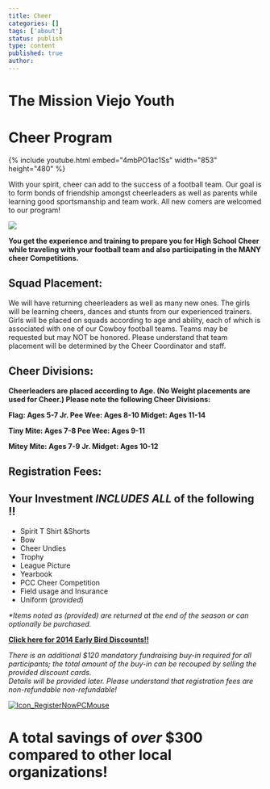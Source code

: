 ```yaml
---
title: Cheer
categories: []
tags: ['about']
status: publish
type: content
published: true
author: 
---
```

# **The Mission Viejo Youth**

# **Cheer Program**

{% include youtube.html embed="4mbPO1ac1Ss" width="853" height="480" %}

With your spirit, cheer can add to the success of a football team. Our goal is to form bonds of friendship amongst cheerleaders as well as parents while learning good sportsmanship and team work. All new comers are welcomed to our program!

![](http://mvcowboysfootball.files.wordpress.com/2012/09/20130112-0309.jpg?w=675)

**You get the experience and training to prepare you for High School Cheer while traveling with your football team and also participating in the MANY cheer Competitions.**

## **Squad Placement:**

We will have returning cheerleaders as well as many new ones. The girls will be learning cheers, dances and stunts from our experienced trainers. Girls will be placed on squads according to age and ability, each of which is associated with one of our Cowboy football teams. Teams may be requested but may NOT be honored. Please understand that team placement will be determined by the Cheer Coordinator and staff.

## **Cheer Divisions:**

**Cheerleaders are placed according to Age. (No Weight placements are used for Cheer.) Please note the following Cheer Divisions:**

**Flag: Ages 5-7 Jr. Pee Wee: Ages 8-10 Midget: Ages 11-14**

**Tiny Mite: Ages 7-8 Pee Wee: Ages 9-11**

**Mitey Mite: Ages 7-9 Jr. Midget: Ages 10-12**

## **Registration Fees:**

## **Your Investment _INCLUDES ALL_ of the following !!**

  - Spirit T Shirt &Shorts
  - Bow
  - Cheer Undies
  - Trophy
  - League Picture
  - Yearbook
  - PCC Cheer Competition
  - Field usage and Insurance
  - Uniform (_provided_)

_\*Items noted as (provided) are returned at the end of the season or can optionally be purchased._

[**Click here for 2014 Early Bird Discounts!!**](http://wp.me/p2Koar-13E)

_There is an additional $120 mandatory fundraising buy-in required for all participants; the total amount of the buy-in can be recouped by selling the provided discount cards.  
Details will be provided later. Please understand that registration fees are non-refundable non-refundable!_

[![Icon_RegisterNowPCMouse](http://mvcowboysfootball.files.wordpress.com/2013/07/icon_registernowpcmouse.jpg)](https://mvjaac.sportssignup.com/)

# A total **savings of**  **_over_ $300** compared to other local organizations!


